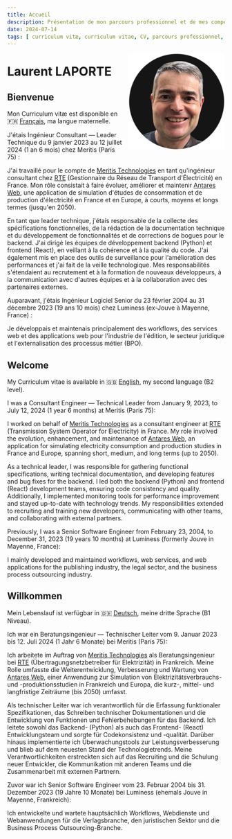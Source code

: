 ```yaml
---
title: Accueil
description: Présentation de mon parcours professionnel et de mes compétences.
date: 2024-07-14
tags: [ curriculum vitæ, curriculum vitae, CV, parcours professionnel, compétences, formation ]
---
```


<img alt="Laurent LAPORTE" src="images/profile-laurent-laporte.png" title="Laurent LAPORTE"
     style="float: right; margin: 0 0 1em 1em; width: 223px; height: 223px"/>

# Laurent LAPORTE

## Bienvenue

Mon Curriculum vitæ est disponible en 🇫🇷 [Français](fr/index.md), ma langue maternelle.

J'étais Ingénieur Consultant — Leader Technique du 9 janvier 2023 au 12 juillet 2024 (1 an 6 mois) chez Meritis
(Paris 75) :

J'ai travaillé pour le compte de [Meritis Technologies](https://meritis.fr/) en tant qu'ingénieur consultant
chez [RTE](https://www.rte-france.com/) (Gestionnaire du Réseau de Transport d'Électricité) en France.
Mon rôle consistait à faire évoluer, améliorer et maintenir
[Antares Web](https://antares-web.readthedocs.io/en/latest/), une application de simulation d'études de consommation
et de production d'électricité en France et en Europe, à courts, moyens et longs termes (jusqu'en 2050).

En tant que leader technique, j'étais responsable de la collecte des spécifications fonctionnelles, de la rédaction de
la documentation technique et du développement de fonctionnalités et de corrections de bogues pour le backend.
J'ai dirigé les équipes de développement backend (Python) et frontend (React), en veillant à la cohérence et à la
qualité du code.
J'ai également mis en place des outils de surveillance pour l'amélioration des performances et j'ai fait de la veille
technologique.
Mes responsabilités s'étendaient au recrutement et à la formation de nouveaux développeurs, à la communication avec
d'autres équipes et à la collaboration avec des partenaires externes.

Auparavant, j'étais Ingénieur Logiciel Senior du 23 février 2004 au 31 décembre 2023 (19 ans 10 mois) chez Luminess
(ex-Jouve à Mayenne, France) :

Je développais et maintenais principalement des workflows, des services web et des applications web pour l'industrie
de l'édition, le secteur juridique et l'externalisation des processus métier (BPO).

## Welcome

My Curriculum vitae is available in 🇬🇧 [English](en/index.md), my second language (B2 level).

I was a Consultant Engineer — Technical Leader from January 9, 2023, to July 12, 2024 (1 year 6 months) at Meritis
(Paris 75):

I worked on behalf of [Meritis Technologies](https://meritis.fr/) as a consultant engineer
at [RTE](https://www.rte-france.com/) (Transmission System Operator for Electricity) in France.
My role involved the evolution, enhancement, and maintenance
of [Antares Web](https://antares-web.readthedocs.io/en/latest/), an application for simulating electricity
consumption and production studies in France and Europe, spanning short, medium, and long terms (up to 2050).

As a technical leader, I was responsible for gathering functional specifications, writing technical documentation,
and developing features and bug fixes for the backend.
I led both the backend (Python) and frontend (React) development teams, ensuring code consistency and quality.
Additionally, I implemented monitoring tools for performance improvement and stayed up-to-date with technology trends.
My responsibilities extended to recruiting and training new developers, communicating with other teams,
and collaborating with external partners.

Previously, I was a Senior Software Engineer from February 23, 2004, to December 31, 2023 (19 years 10 months)
at Luminess (formerly Jouve in Mayenne, France):

I mainly developed and maintained workflows, web services, and web applications for the publishing industry,
the legal sector, and the business process outsourcing industry.

## Willkommen

Mein Lebenslauf ist verfügbar in 🇩🇪 [Deutsch](de/index.md), meine dritte Sprache (B1 Niveau).

Ich war ein Beratungsingenieur — Technischer Leiter vom 9. Januar 2023 bis 12. Juli 2024 (1 Jahr 6 Monate) bei Meritis
(Paris 75):

Ich arbeitete im Auftrag von [Meritis Technologies](https://meritis.fr/) als Beratungsingenieur
bei [RTE](https://www.rte-france.com/) (Übertragungsnetzbetreiber für Elektrizität) in Frankreich.
Meine Rolle umfasste die Weiterentwicklung, Verbesserung und Wartung
von [Antares Web](https://antares-web.readthedocs.io/en/latest/), einer Anwendung zur Simulation von Elektrizitätsverbrauchs-
und -produktionsstudien in Frankreich und Europa, die kurz-, mittel- und langfristige Zeiträume (bis 2050) umfasst.

Als technischer Leiter war ich verantwortlich für die Erfassung funktionaler Spezifikationen, das Schreiben technischer
Dokumentationen und die Entwicklung von Funktionen und Fehlerbehebungen für das Backend.
Ich leitete sowohl das Backend- (Python) als auch das Frontend- (React) Entwicklungsteam und sorgte für Codekonsistenz
und -qualität.
Darüber hinaus implementierte ich Überwachungstools zur Leistungsverbesserung und blieb auf dem neuesten Stand der
Technologietrends.
Meine Verantwortlichkeiten erstreckten sich auf das Recruiting und die Schulung neuer Entwickler, die Kommunikation mit
anderen Teams und die Zusammenarbeit mit externen Partnern.

Zuvor war ich Senior Software Engineer vom 23. Februar 2004 bis 31. Dezember 2023 (19 Jahre 10 Monate) bei Luminess
(ehemals Jouve in Mayenne, Frankreich):

Ich entwickelte und wartete hauptsächlich Workflows, Webdienste und Webanwendungen für die Verlagsbranche, den
juristischen Sektor und die Business Process Outsourcing-Branche.
